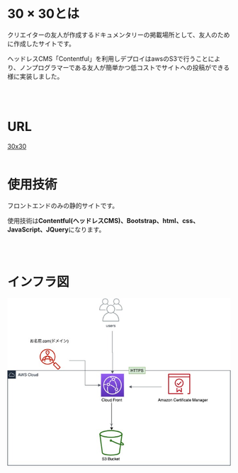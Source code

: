 
# 30 × 30とは

クリエイターの友人が作成するドキュメンタリーの掲載場所として、友人のために作成したサイトです。

ヘッドレスCMS「Contentful」を利用しデプロイはawsのS3で行うことにより、ノンプログラマーである友人が簡単かつ低コストでサイトへの投稿ができる様に実装しました。

<br>
<br>

# URL

[30x30](https://s3-ap-northeast-1.amazonaws.com/www.thirty-thirty/top.html)
<br>
<br>

# 使用技術

フロントエンドのみの静的サイトです。

使用技術は**Contentful(ヘッドレスCMS)、Bootstrap、html、css、JavaScript、JQuery**になります。

<br>
<br>

# インフラ図

<img src="Infra.jpg">
